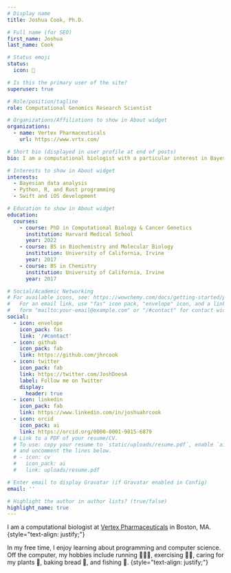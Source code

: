 ```yaml
---
# Display name
title: Joshua Cook, Ph.D.

# Full name (for SEO)
first_name: Joshua
last_name: Cook

# Status emoji
status:
  icon: 🤯

# Is this the primary user of the site?
superuser: true

# Role/position/tagline
role: Computational Genomics Research Scientist

# Organizations/Affiliations to show in About widget
organizations:
  - name: Vertex Pharmaceuticals
    url: https://www.vrtx.com/

# Short bio (displayed in user profile at end of posts)
bio: I am a computational biologist with a particular interest in Bayesian modeling methods.

# Interests to show in About widget
interests:
  - Bayesian data analysis
  - Python, R, and Rust programming
  - Swift and iOS development

# Education to show in About widget
education:
  courses:
    - course: PhD in Computational Biology & Cancer Genetics
      institution: Harvard Medical School
      year: 2022
    - course: BS in Biochemistry and Molecular Biology
      institution: University of California, Irvine
      year: 2017
    - course: BS in Chemistry
      institution: University of California, Irvine
      year: 2017

# Social/Academic Networking
# For available icons, see: https://wowchemy.com/docs/getting-started/page-builder/#icons
#   For an email link, use "fas" icon pack, "envelope" icon, and a link in the
#   form "mailto:your-email@example.com" or "/#contact" for contact widget.
social:
  - icon: envelope
    icon_pack: fas
    link: '/#contact'
  - icon: github
    icon_pack: fab
    link: https://github.com/jhrcook
  - icon: twitter
    icon_pack: fab
    link: https://twitter.com/JoshDoesA
    label: Follow me on Twitter
    display:
      header: true
  - icon: linkedin
    icon_pack: fab
    link: https://www.linkedin.com/in/joshuahrcook
  - icon: orcid
    icon_pack: ai
    link: https://orcid.org/0000-0001-9815-6879
  # Link to a PDF of your resume/CV.
  # To use: copy your resume to `static/uploads/resume.pdf`, enable `ai` icons in `params.yaml`,
  # and uncomment the lines below.
  # - icon: cv
  #   icon_pack: ai
  #   link: uploads/resume.pdf

# Enter email to display Gravatar (if Gravatar enabled in Config)
email: ''

# Highlight the author in author lists? (true/false)
highlight_name: true
---
```


I am a computational biologist at [Vertex Pharmaceuticals](https://www.vrtx.com/) in Boston, MA.
{style="text-align: justify;"}

In my free time, I enjoy learning about programming and computer science.
Off the computer, my hobbies include running 🏃🏻‍♂️, exercising 🏋🏻, caring for my plants 🌵, baking bread 🍞, and fishing 🎣.
{style="text-align: justify;"}
